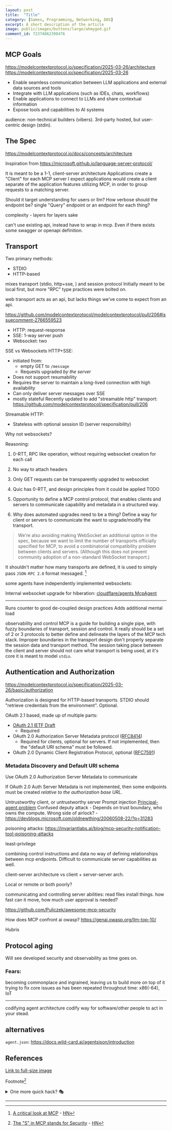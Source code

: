 ```yaml
---
layout: post
title:	"Title"
category: [Games, Programming, Networking, DOS]
excerpt: A short description of the article
image: public/images/buttons/large/ahmygod.gif
comment_id: 72374862398476
---
```


## MCP Goals


https://modelcontextprotocol.io/specification/2025-03-26/architecture
https://modelcontextprotocol.io/specification/2025-03-26

* Enable seamless communication between LLM applications and external data sources and tools
* Integrate with LLM applications (such as IDEs, chats, workflows)
* Enable applications to connect to LLMs and share contextual information
* Expose tools and capabilities to AI systems

audience: non-technical builders (vibers).
3rd-party hosted, but user-centric design (stdin).

## The Spec


https://modelcontextprotocol.io/docs/concepts/architecture

Inspiration from https://microsoft.github.io/language-server-protocol/

It is meant to be a 1-1, client-server architecture
Applications create a "Client" for each MCP server
I expect applications would create a client separate of the application features utilizing MCP, in order to group requests to a matching server.



Should it target understanding for users or llm?
How verbose should the endpoint be?
single "Query" endpoint or an endpoint for each thing?


complexity - layers for layers sake


can't use existing api, instead have to wrap in mcp.
Even if there exists some swagger or openapi definition.

## Transport

Two primary methods:

* STDIO
* HTTP-based

mixes transport (stdio, http+sse, ) and session protocol
Initially meant to be local first, but more "RPC" type practices were bolted on.

web transport acts as an api, but lacks things we've come to expect from an api.


https://github.com/modelcontextprotocol/modelcontextprotocol/pull/206#issuecomment-2766559523

* HTTP: request-response
* SSE: 1-way server push
* Websocket: two


SSE vs Websockets
HTTP+SSE:
* initiated from:
  * empty GET to `/message`
  * Requests upgraded _by the server_
* Does not support resumability
* Requires the server to maintain a long-lived connection with high availability
* Can only deliver server messages over SSE
* mostly stateful
Recently updated to add "streamable http" transport: https://github.com/modelcontextprotocol/specification/pull/206

Streamable HTTP:
* Stateless with optional session ID (server responsibility)

Why not websockets?

Reasoning: 

1. 0-RTT, RPC like operation, without requiring websocket creation for each call
2. No way to attach headers
3. Only GET requests can be transparently upgraded to websocket

4. Quic has 0-RTT, and design principles from it could be applied TODO
5. Opportunity to define a MCP control protocol, that enables clients and servers to communicate capability and metadata in a structured way.
6. Why does automated upgrades need to be a thing?  Define a way for client or servers to communicate the want to upgrade/modify the transport.

> We're also avoiding making WebSocket an additional option in the spec, because we want to limit the number of transports officially specified for MCP, to avoid a combinatorial compatibility problem between clients and servers. (Although this does not prevent community adoption of a non-standard WebSocket transport.)

It shouldn't matter how many transports are defined, it is used to simply pass `JSON-RPC 2.0` format messaged. [^6]

some agents have independently implemented websockets:

Internal websocket upgrade for hiberation: [cloudflare/agents McpAgent](https://github.com/cloudflare/agents/issues/172)


---


Runs counter to good de-coupled design practices
Adds additional mental load

observability and control
MCP is a guide for building a single pipe, with fuzzy boundaries of transport, session and control.
It really should be a set of 2 or 3 protocols to better define and delineate the layers of the MCP tech stack.
Improper boundaries in the transport design don't properly separate the session data and transport method.
The session taking place between the client and server should not care what transport is being used, at it's core it is meant to model `stdio`.

## Authentication and Authorization

https://modelcontextprotocol.io/specification/2025-03-26/basic/authorization

Authorization is designed for HTTP-based transports.
STDIO should "retrieve credentials from the environment".
Optional.

OAuth 2.1 based, made up of multiple parts:

* [OAuth 2.1 IETF Draft](https://datatracker.ietf.org/doc/html/draft-ietf-oauth-v2-1-12)
  * Required
* OAuth 2.0 Authorization Server Metadata protocol ([RFC8414](https://datatracker.ietf.org/doc/html/rfc8414))
  * Required for clients, optional for servers. If not implemented, then the "default URI schema" must be followed.
* OAuth 2.0 Dynamic Client Registration Protocol, optional ([RFC7591](https://datatracker.ietf.org/doc/html/rfc7591))


### Metadata Discovery and Default URI schema

Use OAuth 2.0 Authorization Server Metadata to communicate 


If OAuth 2.0 Auth Server Metadata is not implemented, then some endpoints must be created _relative to the authorization base URL_.







Untrustworthy client, or untrustworthy server
Prompt injection
[Principal-agent problem](https://www.doc.ic.ac.uk/~mjs/publications/msras.pdf)
Confused deputy attack - 
Depends on trust boundary, who owns the compute.
Wrong side of airlock? - https://devblogs.microsoft.com/oldnewthing/20060508-22/?p=31283

poisoning attacks: https://invariantlabs.ai/blog/mcp-security-notification-tool-poisoning-attacks


least-privilege

combining control instructions and data
no way of defining relationships between mcp endpoints.
Difficult to communicate server capabilities as well.


client-server architecture vs client + server-server arch.

Local or remote or both poorly?


communicating and controlling server abilities: read files install things.
how fast can it move, how much user approval is needed?


https://github.com/Puliczek/awesome-mcp-security


How does MCP confront ai owasp?
https://genai.owasp.org/llm-top-10/

Hubris

## Protocol aging

Will see developed security and observability as time goes on.




### Fears:

becoming commonplace and ingrained, leaving us to build more on top of it trying to fix core issues as has been repeated throughout time: x86(-64), IoT

---

codifying agent architecture
codify way for software/other people to act in your stead.



## alternatives

`agent.json`: https://docs.wild-card.ai/agentsjson/introduction








## References

[^1]: [MCP Architecture](https://modelcontextprotocol.io/docs/concepts/architecture)
[^2]: [MCP Message Spec](https://modelcontextprotocol.io/specification)
[^3]: [MCP Transports](https://modelcontextprotocol.io/docs/concepts/transports)
[^4]: [The "S" in MCP stands for Security](https://elenacross7.medium.com/%EF%B8%8F-the-s-in-mcp-stands-for-security-91407b33ed6b) - [HN](https://news.ycombinator.com/item?id=43600192)
[^5]: [Tao of Mac: Notes on MCP](https://taoofmac.com/space/notes/2025/03/22/1900)
[^6]: [A critical look at MCP](https://raz.sh/blog/2025-05-02_a_critical_look_at_mcp) - [HN](https://news.ycombinator.com/item?id=43945993)










<!-- Image example
![MS-DOS Family Tree](/images/folder/filename.png){:width="700px"}
-->
<!-- Link example -->
[Link to full-size image](/images/buttons/large/ahmygod.gif)

Footnote[^4]

<details>
  <summary>One more quick hack? 🎭</summary>
  <div markdown="1">
  → Easy  
  → And simple
  </div>
</details>


<!-- Separator -->
---

